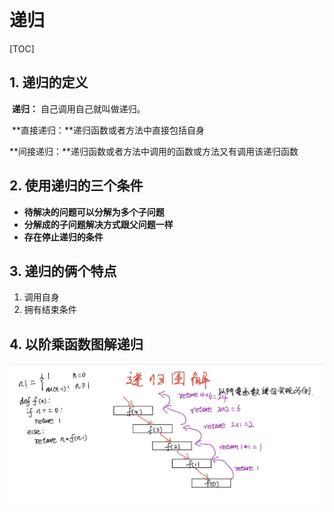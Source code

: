 # 递归

[TOC]

## 1. 递归的定义

​		**递归：** 自己调用自己就叫做递归。

​		**直接递归：**递归函数或者方法中直接包括自身

​		**间接递归：**递归函数或者方法中调用的函数或方法又有调用该递归函数

## 2. 使用递归的三个条件

- **待解决的问题可以分解为多个子问题**
- **分解成的子问题解决方式跟父问题一样**
- **存在停止递归的条件**

## 3. 递归的俩个特点

1. 调用自身
2. 拥有结束条件

## 4. 以阶乘函数图解递归

![image-20220410201159229](img/image-20220410201159229.png)


